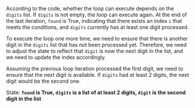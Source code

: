 According to the code, whether the loop can execute depends on the `digits` list. If `digits` is not empty, the loop can execute again. At the end of the last iteration, `found` is True, indicating that there exists an index `i` that meets the conditions, and `digits` currently has at least one digit processed. 

To execute the loop one more time, we need to ensure that there is another digit in the `digits` list that has not been processed yet. Therefore, we need to adjust the state to reflect that `digit` is now the next digit in the list, and we need to update the index accordingly.

Assuming the previous loop iteration processed the first digit, we need to ensure that the next digit is available. If `digits` had at least 2 digits, the next digit would be the second one.

State: **`found` is True, `digits` is a list of at least 2 digits, `digit` is the second digit in the list**